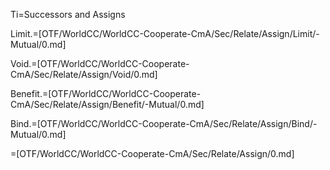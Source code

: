 Ti=Successors and Assigns

Limit.=[OTF/WorldCC/WorldCC-Cooperate-CmA/Sec/Relate/Assign/Limit/-Mutual/0.md]

Void.=[OTF/WorldCC/WorldCC-Cooperate-CmA/Sec/Relate/Assign/Void/0.md]

Benefit.=[OTF/WorldCC/WorldCC-Cooperate-CmA/Sec/Relate/Assign/Benefit/-Mutual/0.md]

Bind.=[OTF/WorldCC/WorldCC-Cooperate-CmA/Sec/Relate/Assign/Bind/-Mutual/0.md]

=[OTF/WorldCC/WorldCC-Cooperate-CmA/Sec/Relate/Assign/0.md]

